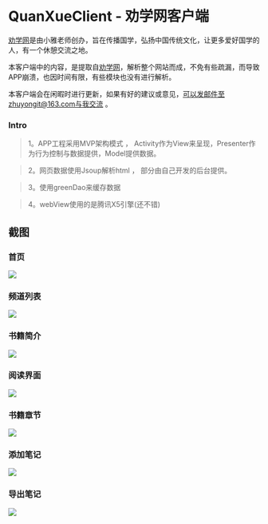 # QuanXueClient - 劝学网客户端


[劝学网](http://www.quanxue.cn)是由小雅老师创办，旨在传播国学，弘扬中国传统文化，让更多爱好国学的人，有一个休憩交流之地。

本客户端中的内容，是提取自[劝学网](http://www.quanxue.cn)，解析整个网站而成，不免有些疏漏，而导致APP崩溃，也因时间有限，有些模块也没有进行解析。

本客户端会在闲暇时进行更新，如果有好的建议或意见，可以发邮件至zhuyongit@163.com与我交流 。

### Intro

> 1。APP工程采用MVP架构模式 ， Activity作为View来呈现，Presenter作为行为控制与数据提供，Model提供数据。

> 2。网页数据使用Jsoup解析html ， 部分由自己开发的后台提供。

> 3。使用greenDao来缓存数据

> 4。webView使用的是腾讯X5引擎(还不错)


## 截图

### 首页

![](https://raw.githubusercontent.com/zhuyongit/QuanXueClient/master/img/1.png)

### 频道列表

![](https://raw.githubusercontent.com/zhuyongit/QuanXueClient/master/img/2.png)

### 书籍简介

![](https://raw.githubusercontent.com/zhuyongit/QuanXueClient/master/img/3.png)

### 阅读界面

![](https://raw.githubusercontent.com/zhuyongit/QuanXueClient/master/img/4.png)

### 书籍章节

![](https://raw.githubusercontent.com/zhuyongit/QuanXueClient/master/img/5.png)

### 添加笔记

![](https://raw.githubusercontent.com/zhuyongit/QuanXueClient/master/img/6.png)

### 导出笔记

![](https://raw.githubusercontent.com/zhuyongit/QuanXueClient/master/img/7.png)


